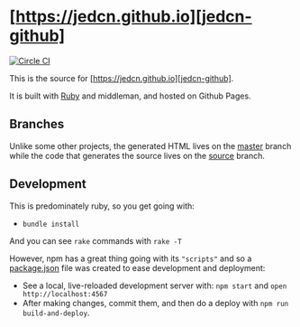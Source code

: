 
# [https://jedcn.github.io][jedcn-github]

[![Circle CI][circle-ci-source-svg]][circle-ci-source-control-panel]

[circle-ci-source-svg]: https://circleci.com/gh/jedcn/jedcn.github.io/tree/source.svg?style=svg
[circle-ci-source-control-panel]: https://circleci.com/gh/jedcn/jedcn.github.io/tree/source

This is the source for [https://jedcn.github.io][jedcn-github].

[jedcn-github]: https://jedcn.github.io

It is built with [Ruby][ruby-version] and middleman, and hosted on
Github Pages.

[ruby-version]: .ruby-version

## Branches

Unlike some other projects, the generated HTML lives on the [master]
branch while the code that generates the source lives on the [source]
branch.

[source]: https://github.com/jedcn/jedcn.github.io/tree/source
[master]: https://github.com/jedcn/jedcn.github.io/tree/master

## Development

This is predominately ruby, so you get going with:

* `bundle install`

And you can see `rake` commands with `rake -T`

However, npm has a great thing going with its `"scripts"` and so a
[package.json] file was created to ease development and deployment:

* See a local, live-reloaded development server with: `npm start` and
  `open http://localhost:4567`
* After making changes, commit them, and then do a deploy with `npm
  run build-and-deploy`.

[package.json]: package.json
